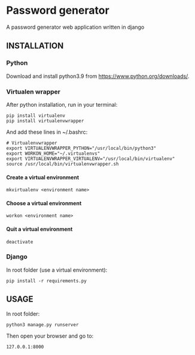 # Password generator
A password generator web application written in django

## INSTALLATION

### Python
Download and install python3.9 from https://www.python.org/downloads/.

### Virtualen wrapper
After python installation, run in your terminal:
```
pip install virtualenv
pip install virtualenvwrapper
```
And add these lines in ~/.bashrc:
```
# Virtualenvwrapper
export VIRTUALENVWRAPPER_PYTHON="/usr/local/bin/python3"
export WORKON_HOME="~/.virtualenvs"
export VIRTUALENVWRAPPER_VIRTUALENV="/usr/local/bin/virtualenv"
source /usr/local/bin/virtualenvwrapper.sh
```

#### Create a virtual environment
```
mkvirtualenv <environment name>
```

#### Choose a virtual environment
```
workon <environment name>
```

#### Quit a virtual environment
```
deactivate
```

### Django
In root folder (use a virtual environment):
```
pip install -r requirements.py
```

## USAGE
In root folder:
```
python3 manage.py runserver
```
Then open your browser and go to:
```
127.0.0.1:8000
```
